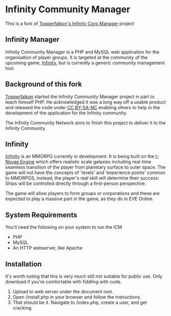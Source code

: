 Infinity Community Manager
=====================

This is a fork of [Topperfalkon's Infinity Corp Manager](http://github.com/Topperfalkon/icm) project

Infinity  Manager
---------------------

Infinity Community Manager is a PHP and MySQL web application for the organisation of player groups. It is targeted at the community of the upcoming game, [Infinity](#infinity), but is currently a generic community management tool.

Background of this fork
-----------------------

[Topperfalkon](http://github.com/Topperfalkon) started the Infinity Community Manager project in part to teach himself PHP.
He acknowledged it was a long way off a usable product and released the code under [CC BY-SA-NC](http://creativecommons.org/licenses/by-nc-sa/3.0/) enabling others to help in the development of the application for the Infinity community.

The Infinity Community Network aims to finish this project to deliver it to the Infinity Community

Infinity
-----------------------------

[Infinity](http://www.infinity-universe.com/) is an MMORPG currently in development. It is being built on the [I-Novae Engine](http://www.inovaestudios.com/technology.htm) which offers realistic scale galaxies including real-time seamless transition of the player from planetary surface to outer space.
The game will not have the concepts of 'levels' and 'experience points' common to MMORPGS, instead, the player's real skill will determine their success: Ships will be controlled directly through a first-person perspective.

The game will allow players to form groups or corporations and these are expected to play a massive part in the game, as they do in EVE Online.

System Requirements
-------------------

You'll need the following on your system to run the ICM
* PHP
* MySQL
* An HTTP webserver, like Apache

Installation
------------

It's worth noting that this is very much still not suitable for public use. Only download if you're comfortable with fiddling with code.

1. Upload to web server under the document root.
2. Open /install.php in your browser and follow the instructions.
3. That should be it. Navigate to /index.php, create a user, and get cracking.